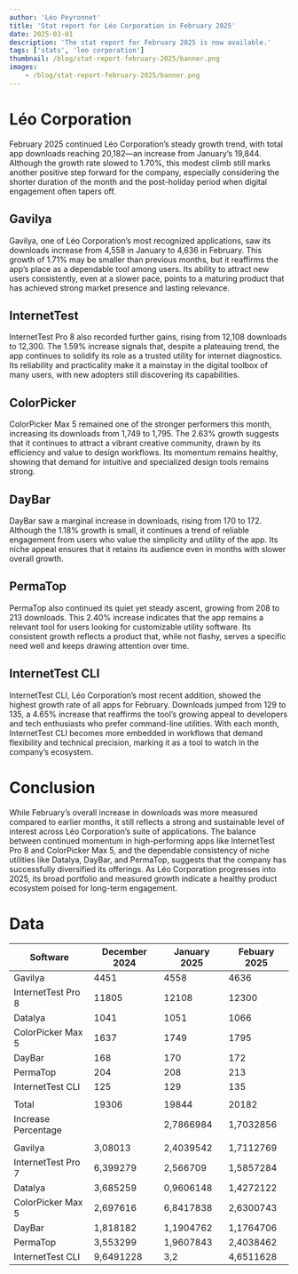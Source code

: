 ```yaml
---
author: 'Léo Peyronnet'
title: 'Stat report for Léo Corporation in February 2025'
date: 2025-03-01
description: 'The stat report for February 2025 is now available.'
tags: ['stats', 'leo corporation']
thumbnail: /blog/stat-report-february-2025/banner.png
images:
    - /blog/stat-report-february-2025/banner.png
---
```


# Léo Corporation

February 2025 continued Léo Corporation’s steady growth trend, with total app downloads reaching 20,182—an increase from January’s 19,844. Although the growth rate slowed to 1.70%, this modest climb still marks another positive step forward for the company, especially considering the shorter duration of the month and the post-holiday period when digital engagement often tapers off.

## Gavilya

Gavilya, one of Léo Corporation’s most recognized applications, saw its downloads increase from 4,558 in January to 4,636 in February. This growth of 1.71% may be smaller than previous months, but it reaffirms the app’s place as a dependable tool among users. Its ability to attract new users consistently, even at a slower pace, points to a maturing product that has achieved strong market presence and lasting relevance.

## InternetTest

InternetTest Pro 8 also recorded further gains, rising from 12,108 downloads to 12,300. The 1.59% increase signals that, despite a plateauing trend, the app continues to solidify its role as a trusted utility for internet diagnostics. Its reliability and practicality make it a mainstay in the digital toolbox of many users, with new adopters still discovering its capabilities.

## ColorPicker

ColorPicker Max 5 remained one of the stronger performers this month, increasing its downloads from 1,749 to 1,795. The 2.63% growth suggests that it continues to attract a vibrant creative community, drawn by its efficiency and value to design workflows. Its momentum remains healthy, showing that demand for intuitive and specialized design tools remains strong.

## DayBar

DayBar saw a marginal increase in downloads, rising from 170 to 172. Although the 1.18% growth is small, it continues a trend of reliable engagement from users who value the simplicity and utility of the app. Its niche appeal ensures that it retains its audience even in months with slower overall growth.

## PermaTop

PermaTop also continued its quiet yet steady ascent, growing from 208 to 213 downloads. This 2.40% increase indicates that the app remains a relevant tool for users looking for customizable utility software. Its consistent growth reflects a product that, while not flashy, serves a specific need well and keeps drawing attention over time.

## InternetTest CLI

InternetTest CLI, Léo Corporation’s most recent addition, showed the highest growth rate of all apps for February. Downloads jumped from 129 to 135, a 4.65% increase that reaffirms the tool’s growing appeal to developers and tech enthusiasts who prefer command-line utilities. With each month, InternetTest CLI becomes more embedded in workflows that demand flexibility and technical precision, marking it as a tool to watch in the company’s ecosystem.

# Conclusion

While February’s overall increase in downloads was more measured compared to earlier months, it still reflects a strong and sustainable level of interest across Léo Corporation’s suite of applications. The balance between continued momentum in high-performing apps like InternetTest Pro 8 and ColorPicker Max 5, and the dependable consistency of niche utilities like Datalya, DayBar, and PermaTop, suggests that the company has successfully diversified its offerings. As Léo Corporation progresses into 2025, its broad portfolio and measured growth indicate a healthy product ecosystem poised for long-term engagement.

# Data

| Software            | December 2024 | January 2025 | Febuary 2025 |
| ------------------- | ------------- | ------------ | ------------ |
| Gavilya             | 4451          | 4558         | 4636         |
| InternetTest Pro 8  | 11805         | 12108        | 12300        |
| Datalya             | 1041          | 1051         | 1066         |
| ColorPicker Max 5   | 1637          | 1749         | 1795         |
| DayBar              | 168           | 170          | 172          |
| PermaTop            | 204           | 208          | 213          |
| InternetTest CLI    | 125           | 129          | 135          |
|                     |               |              |              |
| Total               | 19306         | 19844        | 20182        |
| Increase Percentage |               | 2,7866984    | 1,7032856    |
|                     |               |              |              |
| Gavilya             | 3,08013       | 2,4039542    | 1,7112769    |
| InternetTest Pro 7  | 6,399279      | 2,566709     | 1,5857284    |
| Datalya             | 3,685259      | 0,9606148    | 1,4272122    |
| ColorPicker Max 5   | 2,697616      | 6,8417838    | 2,6300743    |
| DayBar              | 1,818182      | 1,1904762    | 1,1764706    |
| PermaTop            | 3,553299      | 1,9607843    | 2,4038462    |
| InternetTest CLI    | 9,6491228     | 3,2          | 4,6511628    |
